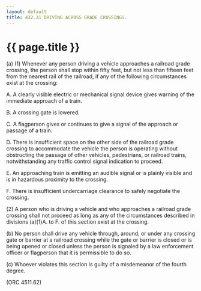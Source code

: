 ```yaml
---
layout: default 
title: 432.31 DRIVING ACROSS GRADE CROSSINGS.
---
```


{{ page.title }}
================

​(a) (1) Whenever any person driving a vehicle approaches a railroad
grade crossing, the person shall stop within fifty feet, but not less
than fifteen feet from the nearest rail of the railroad, if any of the
following circumstances exist at the crossing:

A. A clearly visible electric or mechanical signal device gives warning
of the immediate approach of a train.

B. A crossing gate is lowered.

C. A flagperson gives or continues to give a signal of the approach or
passage of a train.

D. There is insufficient space on the other side of the railroad grade
crossing to accommodate the vehicle the person is operating without
obstructing the passage of other vehicles, pedestrians, or railroad
trains, notwithstanding any traffic control signal indication to
proceed.

E. An approaching train is emitting an audible signal or is plainly
visible and is in hazardous proximity to the crossing.

F. There is insufficient undercarriage clearance to safely negotiate the
crossing.

​(2) A person who is driving a vehicle and who approaches a railroad
grade crossing shall not proceed as long as any of the circumstances
described in divisions (a)(1)A. to F. of this section exist at the
crossing.

​(b) No person shall drive any vehicle through, around, or under any
crossing gate or barrier at a railroad crossing while the gate or
barrier is closed or is being opened or closed unless the person is
signaled by a law enforcement officer or flagperson that it is
permissible to do so.

​(c) Whoever violates this section is guilty of a misdemeanor of the
fourth degree.

(ORC 4511.62)
